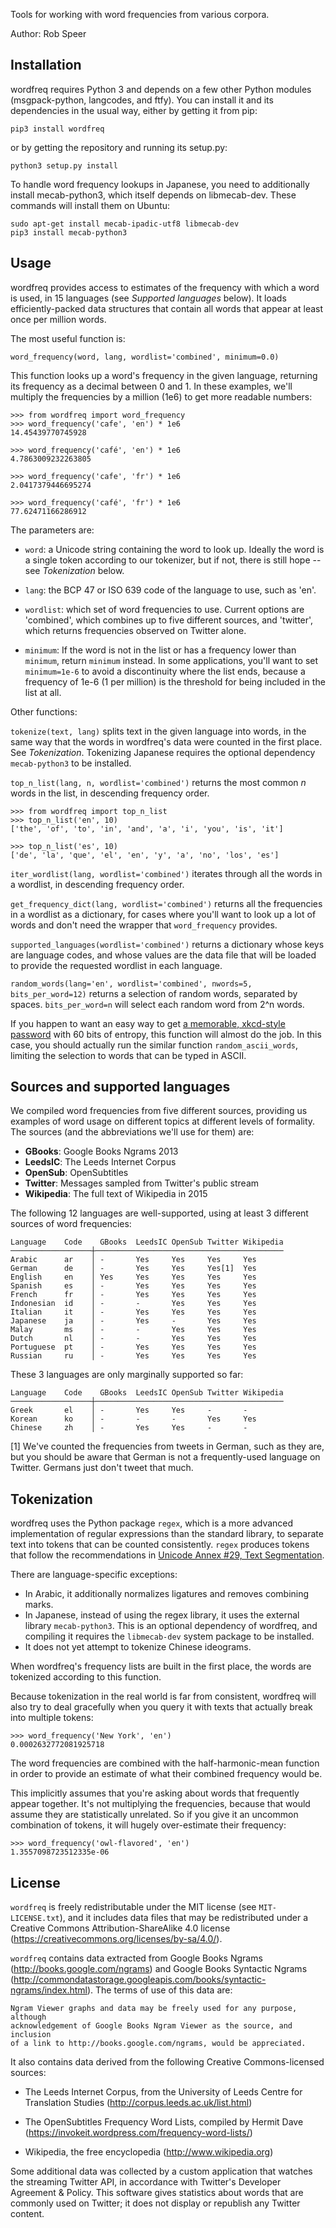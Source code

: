 Tools for working with word frequencies from various corpora.

Author: Rob Speer


## Installation

wordfreq requires Python 3 and depends on a few other Python modules
(msgpack-python, langcodes, and ftfy). You can install it and its dependencies
in the usual way, either by getting it from pip:

    pip3 install wordfreq

or by getting the repository and running its setup.py:

    python3 setup.py install

To handle word frequency lookups in Japanese, you need to additionally install
mecab-python3, which itself depends on libmecab-dev. These commands will
install them on Ubuntu:

    sudo apt-get install mecab-ipadic-utf8 libmecab-dev
    pip3 install mecab-python3


## Usage

wordfreq provides access to estimates of the frequency with which a word is
used, in 15 languages (see *Supported languages* below). It loads
efficiently-packed data structures that contain all words that appear at least
once per million words.

The most useful function is:

    word_frequency(word, lang, wordlist='combined', minimum=0.0)

This function looks up a word's frequency in the given language, returning its
frequency as a decimal between 0 and 1. In these examples, we'll multiply the
frequencies by a million (1e6) to get more readable numbers:

    >>> from wordfreq import word_frequency
    >>> word_frequency('cafe', 'en') * 1e6
    14.45439770745928

    >>> word_frequency('café', 'en') * 1e6
    4.7863009232263805

    >>> word_frequency('cafe', 'fr') * 1e6
    2.0417379446695274

    >>> word_frequency('café', 'fr') * 1e6
    77.62471166286912

The parameters are:

- `word`: a Unicode string containing the word to look up. Ideally the word
  is a single token according to our tokenizer, but if not, there is still
  hope -- see *Tokenization* below.

- `lang`: the BCP 47 or ISO 639 code of the language to use, such as 'en'.

- `wordlist`: which set of word frequencies to use. Current options are
  'combined', which combines up to five different sources, and
  'twitter', which returns frequencies observed on Twitter alone.

- `minimum`: If the word is not in the list or has a frequency lower than
  `minimum`, return `minimum` instead. In some applications, you'll want
  to set `minimum=1e-6` to avoid a discontinuity where the list ends, because
  a frequency of 1e-6 (1 per million) is the threshold for being included in
  the list at all.

Other functions:

`tokenize(text, lang)` splits text in the given language into words, in the same
way that the words in wordfreq's data were counted in the first place. See
*Tokenization*. Tokenizing Japanese requires the optional dependency `mecab-python3`
to be installed.

`top_n_list(lang, n, wordlist='combined')` returns the most common *n* words in
the list, in descending frequency order.

    >>> from wordfreq import top_n_list
    >>> top_n_list('en', 10)
    ['the', 'of', 'to', 'in', 'and', 'a', 'i', 'you', 'is', 'it']

    >>> top_n_list('es', 10)
    ['de', 'la', 'que', 'el', 'en', 'y', 'a', 'no', 'los', 'es']

`iter_wordlist(lang, wordlist='combined')` iterates through all the words in a
wordlist, in descending frequency order.

`get_frequency_dict(lang, wordlist='combined')` returns all the frequencies in
a wordlist as a dictionary, for cases where you'll want to look up a lot of
words and don't need the wrapper that `word_frequency` provides.

`supported_languages(wordlist='combined')` returns a dictionary whose keys are
language codes, and whose values are the data file that will be loaded to
provide the requested wordlist in each language.

`random_words(lang='en', wordlist='combined', nwords=5, bits_per_word=12)`
returns a selection of random words, separated by spaces. `bits_per_word=n`
will select each random word from 2^n words.

If you happen to want an easy way to get [a memorable, xkcd-style
password][xkcd936] with 60 bits of entropy, this function will almost do the
job. In this case, you should actually run the similar function `random_ascii_words`,
limiting the selection to words that can be typed in ASCII.

[xkcd936]: https://xkcd.com/936/


## Sources and supported languages

We compiled word frequencies from five different sources, providing us examples
of word usage on different topics at different levels of formality. The sources
(and the abbreviations we'll use for them) are:

- **GBooks**: Google Books Ngrams 2013
- **LeedsIC**: The Leeds Internet Corpus
- **OpenSub**: OpenSubtitles
- **Twitter**: Messages sampled from Twitter's public stream
- **Wikipedia**: The full text of Wikipedia in 2015

The following 12 languages are well-supported, using at least 3 different sources
of word frequencies:

    Language    Code    GBooks  LeedsIC OpenSub Twitter Wikipedia
    ──────────────────┼──────────────────────────────────────────
    Arabic      ar    │ -       Yes     Yes     Yes     Yes
    German      de    │ -       Yes     Yes     Yes[1]  Yes
    English     en    │ Yes     Yes     Yes     Yes     Yes
    Spanish     es    │ -       Yes     Yes     Yes     Yes
    French      fr    │ -       Yes     Yes     Yes     Yes
    Indonesian  id    │ -       -       Yes     Yes     Yes
    Italian     it    │ -       Yes     Yes     Yes     Yes
    Japanese    ja    │ -       Yes     -       Yes     Yes
    Malay       ms    │ -       -       Yes     Yes     Yes
    Dutch       nl    │ -       -       Yes     Yes     Yes
    Portuguese  pt    │ -       Yes     Yes     Yes     Yes
    Russian     ru    │ -       Yes     Yes     Yes     Yes

These 3 languages are only marginally supported so far:

    Language    Code    GBooks  LeedsIC OpenSub Twitter Wikipedia
    ──────────────────┼──────────────────────────────────────────
    Greek       el    │ -       Yes     Yes     -       -
    Korean      ko    │ -       -       -       Yes     Yes
    Chinese     zh    │ -       Yes     Yes     -       -

[1] We've counted the frequencies from tweets in German, such as they are, but
you should be aware that German is not a frequently-used language on Twitter.
Germans just don't tweet that much.


## Tokenization

wordfreq uses the Python package `regex`, which is a more advanced
implementation of regular expressions than the standard library, to
separate text into tokens that can be counted consistently. `regex`
produces tokens that follow the recommendations in [Unicode
Annex #29, Text Segmentation][uax29].

There are language-specific exceptions:

- In Arabic, it additionally normalizes ligatures and removes combining marks.
- In Japanese, instead of using the regex library, it uses the external library
  `mecab-python3`. This is an optional dependency of wordfreq, and compiling
  it requires the `libmecab-dev` system package to be installed.
- It does not yet attempt to tokenize Chinese ideograms.

[uax29]: http://unicode.org/reports/tr29/

When wordfreq's frequency lists are built in the first place, the words are
tokenized according to this function.

Because tokenization in the real world is far from consistent, wordfreq will
also try to deal gracefully when you query it with texts that actually break
into multiple tokens:

    >>> word_frequency('New York', 'en')
    0.0002632772081925718

The word frequencies are combined with the half-harmonic-mean function in order
to provide an estimate of what their combined frequency would be.

This implicitly assumes that you're asking about words that frequently appear
together. It's not multiplying the frequencies, because that would assume they
are statistically unrelated. So if you give it an uncommon combination of
tokens, it will hugely over-estimate their frequency:

    >>> word_frequency('owl-flavored', 'en')
    1.3557098723512335e-06


## License

`wordfreq` is freely redistributable under the MIT license (see
`MIT-LICENSE.txt`), and it includes data files that may be
redistributed under a Creative Commons Attribution-ShareAlike 4.0
license (https://creativecommons.org/licenses/by-sa/4.0/).

`wordfreq` contains data extracted from Google Books Ngrams
(http://books.google.com/ngrams) and Google Books Syntactic Ngrams
(http://commondatastorage.googleapis.com/books/syntactic-ngrams/index.html).
The terms of use of this data are:

    Ngram Viewer graphs and data may be freely used for any purpose, although
    acknowledgement of Google Books Ngram Viewer as the source, and inclusion
    of a link to http://books.google.com/ngrams, would be appreciated.

It also contains data derived from the following Creative Commons-licensed
sources:

- The Leeds Internet Corpus, from the University of Leeds Centre for Translation
  Studies (http://corpus.leeds.ac.uk/list.html)

- The OpenSubtitles Frequency Word Lists, compiled by Hermit Dave
  (https://invokeit.wordpress.com/frequency-word-lists/)

- Wikipedia, the free encyclopedia (http://www.wikipedia.org)

Some additional data was collected by a custom application that watches the
streaming Twitter API, in accordance with Twitter's Developer Agreement &
Policy. This software gives statistics about words that are commonly used on
Twitter; it does not display or republish any Twitter content.
